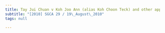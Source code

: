 ```yaml
---
title: Tay Jui Chuan v Koh Joo Ann (alias Koh Choon Teck) and other appeals
subtitle: "[2010] SGCA 29 / 19\_August\_2010"
tags: null

---
```


